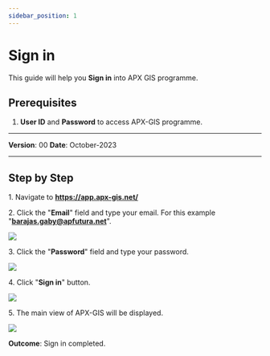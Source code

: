 ```yaml
---
sidebar_position: 1
---
```

# Sign in

This guide will help you **Sign in** into APX GIS programme.

## **Prerequisites**
1.	**User ID** and **Password** to access APX-GIS programme.

------------

**Version**: 00
**Date**: October-2023

------------
## **Step by Step**


1\. Navigate to **https://app.apx-gis.net/**


2\. Click the "**Email**" field and type your email. For this example "**barajas.gaby@apfutura.net**".

![](/img/GEN-SGN-01/GEN-SGN-01-STP02.png)


3\. Click the "**Password**" field and type your password.

![](/img/GEN-SGN-01/GEN-SGN-01-STP03.png)


4\. Click "**Sign in**" button.

![](/img/GEN-SGN-01/GEN-SGN-01-STP04.png)

5\. The main view of APX-GIS will be displayed.

![](/img/GEN-SGN-01/GEN-SGN-01-STP05.png)


**Outcome**: Sign in completed.